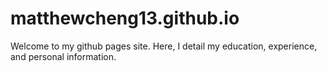 # matthewcheng13.github.io

Welcome to my github pages site. Here, I detail my education, experience, and personal information.
